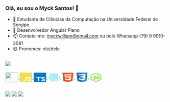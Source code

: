 ### Olá, eu sou o Myck Santos! 👋


- 🔭 Estudante de Ciências da Computação na Universidade Federal de Sergipe
- 🌱 Desenvolvedor Angular Pleno
- 📫 Contate-me: myckwilliam@gmail.com ou pelo Whatsapp (79) 9 9910-3081
- 😄 Pronomes: ele/dele

##
<div>
  <a href="https://github.com/myckwilliam">
 
  <img height="180em" src="https://github-readme-stats.vercel.app/api/top-langs/?username=myckwilliam&layout=compact&langs_count=7&theme=shades-of-purple"/>
</div>

 
 <div style="display: inline_block"><br>
  <img align="center" height="30" width="40" src="https://cdn.jsdelivr.net/gh/devicons/devicon/icons/angularjs/angularjs-original.svg" />
  <img align="center" alt="Myck-Js" height="30" width="40" src="https://raw.githubusercontent.com/devicons/devicon/master/icons/javascript/javascript-plain.svg">
  <img align="center" alt="Myck-Ts" height="30" width="40" src="https://raw.githubusercontent.com/devicons/devicon/master/icons/typescript/typescript-plain.svg">
  <img align="center" alt="Myck-React" height="30" width="40" src="https://raw.githubusercontent.com/devicons/devicon/master/icons/react/react-original.svg">
  <img align="center" alt="Myck-HTML" height="30" width="40" src="https://raw.githubusercontent.com/devicons/devicon/master/icons/html5/html5-original.svg">
  <img align="center" alt="Myck-CSS" height="30" width="40" src="https://raw.githubusercontent.com/devicons/devicon/master/icons/css3/css3-original.svg">
  <img align="center" alt="Myck-Node" height="30" width="40" src="https://raw.githubusercontent.com/devicons/devicon/master/icons/nodejs/nodejs-original.svg">
 </div>
 
 ##
  
 <div>
  <a href="https://instagram.com/myckwilliam" target="_blank"><img src="https://img.shields.io/badge/-Instagram-%23E4405F?style=for-the-badge&logo=instagram&logoColor=white" target="_blank"></a>
<a href = "mailto:myckwilliam@gmail.com"><img src="https://img.shields.io/badge/-Gmail-%23333?style=for-the-badge&logo=gmail&logoColor=white" target="_blank"></a>
  <a href="https://www.linkedin.com/in/myck-santos-235222155/" target="_blank"><img src="https://img.shields.io/badge/-LinkedIn-%230077B5?style=for-the-badge&logo=linkedin&logoColor=white" target="_blank"></a>
 
 </div>
